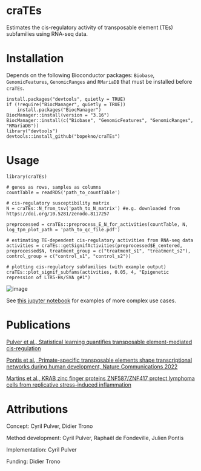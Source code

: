 # craTEs
Estimates the cis-regulatory activity of transposable element (TEs) subfamilies using RNA-seq data.

# Installation
Depends on the following Bioconductor packages: `Biobase`, `GenomicFeatures`, `GenomicRanges` and `RMariaDB` that must be installed before `craTEs`.

```
install.packages("devtools", quietly = TRUE)
if (!require("BiocManager", quietly = TRUE))
    install.packages("BiocManager")
BiocManager::install(version = "3.16")
BiocManager::install(c("Biobase", "GenomicFeatures", "GenomicRanges", "RMariaDB"))
library("devtools")
devtools::install_github("bopekno/craTEs")
```
# Usage

```
library(craTEs)

# genes as rows, samples as columns
countTable = readRDS('path_to_countTable')

# cis-regulatory susceptibility matrix
N = craTEs::N_from_tsv('path_to_N_matrix') #e.g. downloaded from https://doi.org/10.5281/zenodo.8117257

preprocessed = craTEs::preprocess_E_N_for_activities(countTable, N, log_tpm_plot_path = 'path_to_qc_file.pdf')

# estimating TE-dependent cis-regulatory activities from RNA-seq data
activities = craTEs::getSignifActivities(preprocessed$E_centered, preprocessed$N, treatment_group = c("treatment_s1", "treatment_s2"), control_group = c("control_s1", "control_s2"))

# plotting cis-regulatory subfamilies (with example output)
craTEs::plot_signif_subfams(activities, 0.05, 4, "Epigenetic repression of LTR5-Hs/SVA g#1")
```
![image](https://github.com/bopekno/craTEs/assets/44056089/02c2017a-819a-4dd1-a9fd-3706b70d7538)

See [this jupyter notebook](https://renkulab.io/gitlab/crates/klf4-znf611-sva-crispri/-/blob/master/notebooks/TE_subfamily_diff_activity_poc.md) for examples of more complex use cases.


# Publications
[Pulver et al., Statistical learning quantifies transposable element-mediated cis-regulation](https://www.biorxiv.org/content/10.1101/2022.09.23.509180v1)

[Pontis et al., Primate-specific transposable elements shape transcriptional networks during human development, Nature Communications 2022](https://www.nature.com/articles/s41467-022-34800-w)

[Martins et al., KRAB zinc finger proteins ZNF587/ZNF417 protect lymphoma cells from replicative stress-induced inflammation](https://www.biorxiv.org/content/10.1101/2023.03.08.531722v1)

# Attributions
Concept: Cyril Pulver, Didier Trono

Method development: Cyril Pulver, Raphaël de Fondeville, Julien Pontis

Implementation: Cyril Pulver

Funding: Didier Trono
